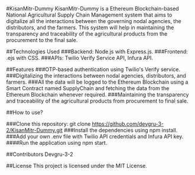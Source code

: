 #KisanMitr-Dummy
KisanMitr-Dummy is a Ethereum Blockchain-based National Agricultural Supply Chain Management system that aims to digitalize all the interactions between the governing nodal agencies, the distributors, and the farmers. This system will help in maintaining the transparency and traceability of the agricultural products from the procurement to the final sale.

##Technologies Used
###Backend: Node.js with Express.js.
###Frontend: .ejs with CSS.
###APIs: Twilio Verify Service API, Infura API.

##Features
###OTP-based authentication using Twilio's Verify service.
###Digitalizing the interactions between nodal agencies, distributors, and farmers.
###All the data will be logged to the Ethereum Blockchain using a Smart Contract named SupplyChain and fetching the data from the Ethereum Blockchain whenever required.
###Maintaining the transparency and traceability of the agricultural products from procurement to final sale.


##How to use?

###Clone this repository: git clone https://github.com/devgru-3-2/KisanMitr-Dummy.git
###Install the dependencies using npm install.
###Add your own .env file with Twilio API credentials and Infura API key.
####Run the application using npm start.

##Contributors
Devgru-3-2

##License
This project is licensed under the MIT License.
